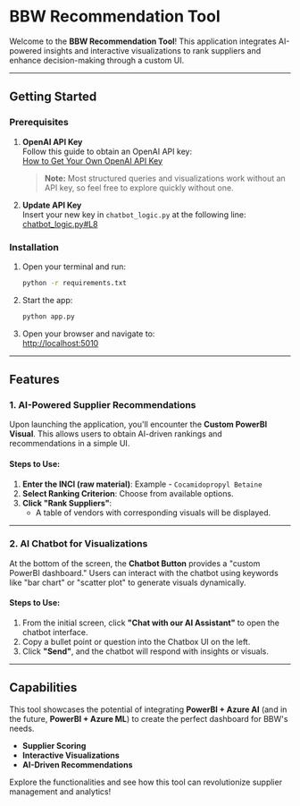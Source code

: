 
# BBW Recommendation Tool

Welcome to the **BBW Recommendation Tool**! This application integrates AI-powered insights and interactive visualizations to rank suppliers and enhance decision-making through a custom UI.

---

## **Getting Started**

### **Prerequisites**
1. **OpenAI API Key**  
   Follow this guide to obtain an OpenAI API key:  
   [How to Get Your Own OpenAI API Key](https://medium.com/@lorenzozar/how-to-get-your-own-openai-api-key-f4d44e60c327#:~:text=Create%20A%20New%20API%20Key,button%20Create%20new%20secret%20key.&text=In%20the%20next%20pop%2C%20just,API%20key%20for%20different%20things.)  
   > **Note:** Most structured queries and visualizations work without an API key, so feel free to explore quickly without one.  

2. **Update API Key**  
   Insert your new key in `chatbot_logic.py` at the following line:  
   [chatbot_logic.py#L8](https://github.com/LawrenceHua/BBW_POC/blob/main/chatbot_logic.py#L8)

### **Installation**
1. Open your terminal and run:
   ```bash
   python -r requirements.txt
   ```
2. Start the app:
   ```bash
   python app.py
   ```
3. Open your browser and navigate to:  
   [http://localhost:5010](http://localhost:5010)

---

## **Features**

### **1. AI-Powered Supplier Recommendations**
Upon launching the application, you'll encounter the **Custom PowerBI Visual**. This allows users to obtain AI-driven rankings and recommendations in a simple UI.

#### **Steps to Use:**
1. **Enter the INCI (raw material)**: Example - `Cocamidopropyl Betaine`  
2. **Select Ranking Criterion**: Choose from available options.  
3. **Click "Rank Suppliers"**:  
   - A table of vendors with corresponding visuals will be displayed.

---

### **2. AI Chatbot for Visualizations**
At the bottom of the screen, the **Chatbot Button** provides a "custom PowerBI dashboard." Users can interact with the chatbot using keywords like "bar chart" or "scatter plot" to generate visuals dynamically.

#### **Steps to Use:**
1. From the initial screen, click **"Chat with our AI Assistant"** to open the chatbot interface.  
2. Copy a bullet point or question into the Chatbox UI on the left.  
3. Click **"Send"**, and the chatbot will respond with insights or visuals.

---

## **Capabilities**
This tool showcases the potential of integrating **PowerBI + Azure AI** (and in the future, **PowerBI + Azure ML**) to create the perfect dashboard for BBW's needs.  

- **Supplier Scoring**  
- **Interactive Visualizations**  
- **AI-Driven Recommendations**

Explore the functionalities and see how this tool can revolutionize supplier management and analytics!
```
